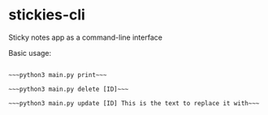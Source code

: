 # stickies-cli
Sticky notes app as a command-line interface

Basic usage:
~~~python3 main.py new This is my new note~~~

~~~python3 main.py print~~~

~~~python3 main.py delete [ID]~~~

~~~python3 main.py update [ID] This is the text to replace it with~~~
